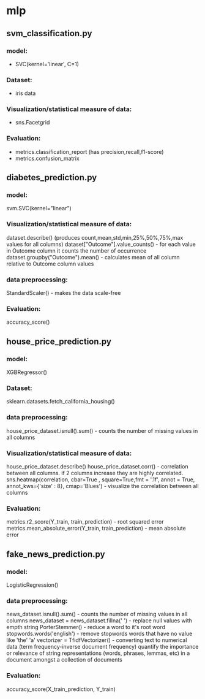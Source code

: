 # mlp

## svm_classification.py
### model:
  - SVC(kernel='linear', C=1)
### Dataset: 
  - iris data
### Visualization/statistical measure of data: 
  - sns.Facetgrid
### Evaluation: 
  - metrics.classification_report (has precision,recall,f1-score)
  - metrics.confusion_matrix

## diabetes_prediction.py
### model:
  svm.SVC(kernel="linear")
### Visualization/statistical measure of data: 
  dataset.describe() (produces count,mean,std,min,25%,50%,75%,max values for all columns)
  dataset["Outcome"].value_counts() - for each value in Outcome column it counts the number of occurrence
  dataset.groupby("Outcome").mean() - calculates mean of all column relative to Outcome column values
### data preprocessing:
  StandardScaler() - makes the data scale-free
### Evaluation: 
  accuracy_score()

## house_price_prediction.py
### model:
  XGBRegressor()
### Dataset: 
  sklearn.datasets.fetch_california_housing()
### data preprocessing:
  house_price_dataset.isnull().sum() - counts the number of missing values in all columns
### Visualization/statistical measure of data:
  house_price_dataset.describe()
  house_price_dataset.corr() - correlation between all columns. if 2 columns increase they are highly correlated.
  sns.heatmap(correlation, cbar=True , square=True,fmt = '.1f', annot = True, annot_kws={'size' : 8}, cmap='Blues') - visualize the correlation between all columns
### Evaluation: 
  metrics.r2_score(Y_train, train_prediction) - root squared error
  metrics.mean_absolute_error(Y_train, train_prediction) - mean absolute error

## fake_news_prediction.py
### model:
  LogisticRegression()
### data preprocessing:
  news_dataset.isnull().sum() - counts the number of missing values in all columns
  news_dataset = news_dataset.fillna(' ') - replace null values with empth string
  PorterStemmer() - reduce a word to it's root word
  stopwords.words('english') - remove stopwords words that have no value like 'the' 'a'
  vectorizer = TfidfVectorizer() - converting text to numerical data (term frequency-inverse document frequency) quantify the importance or relevance of string representations (words, phrases, lemmas, etc) in a document amongst a collection of documents
### Evaluation: 
  accuracy_score(X_train_prediction, Y_train)
